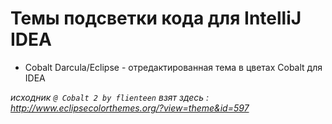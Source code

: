 # Темы подсветки кода для IntelliJ IDEA

- Cobalt Darcula/Eclipse - отредактированная тема в цветах Cobalt для IDEA

_исходник `@ Cobalt 2 by flienteen` взят здесь : http://www.eclipsecolorthemes.org/?view=theme&id=597_
